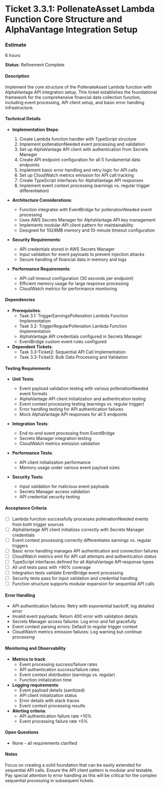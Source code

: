 # Ticket 3.3.1: PollenateAsset Lambda Function Core Structure and AlphaVantage Integration Setup

### Estimate
6 hours

**Status**: Refinement Complete

#### Description
Implement the core structure of the PollenateAsset Lambda function with AlphaVantage API integration setup. This ticket establishes the foundational framework for the comprehensive financial data collection function, including event processing, API client setup, and basic error handling infrastructure.

#### Technical Details
- **Implementation Steps**:
  1. Create Lambda function handler with TypeScript structure
  2. Implement pollenationNeeded event processing and validation
  3. Set up AlphaVantage API client with authentication from Secrets Manager
  4. Create API endpoint configuration for all 5 fundamental data endpoints
  5. Implement basic error handling and retry logic for API calls
  6. Set up CloudWatch metrics emission for API call tracking
  7. Create TypeScript interfaces for AlphaVantage API responses
  8. Implement event context processing (earnings vs. regular trigger differentiation)

- **Architecture Considerations**:
  - Function integrates with EventBridge for pollenationNeeded event processing
  - Uses AWS Secrets Manager for AlphaVantage API key management
  - Implements modular API client pattern for maintainability
  - Designed for 1024MB memory and 10-minute timeout configuration

- **Security Requirements**:
  - API credentials stored in AWS Secrets Manager
  - Input validation for event payloads to prevent injection attacks
  - Secure handling of financial data in memory and logs

- **Performance Requirements**:
  - API call timeout configuration (30 seconds per endpoint)
  - Efficient memory usage for large response processing
  - CloudWatch metrics for performance monitoring

#### Dependencies
- **Prerequisites**:
  - Task 3.1: TriggerEarningsPollenation Lambda Function Implementation
  - Task 3.2: TriggerRegularPollenation Lambda Function Implementation
  - AlphaVantage API credentials configured in Secrets Manager
  - EventBridge custom event rules configured
- **Dependent Tickets**:
  - Task 3.3-Ticket2: Sequential API Call Implementation
  - Task 3.3-Ticket3: Bulk Data Processing and Validation

#### Testing Requirements
- **Unit Tests**:
  - Event payload validation testing with various pollenationNeeded event formats
  - AlphaVantage API client initialization and authentication testing
  - Event context processing testing (earnings vs. regular trigger)
  - Error handling testing for API authentication failures
  - Mock AlphaVantage API responses for all 5 endpoints

- **Integration Tests**:
  - End-to-end event processing from EventBridge
  - Secrets Manager integration testing
  - CloudWatch metrics emission validation

- **Performance Tests**:
  - API client initialization performance
  - Memory usage under various event payload sizes

- **Security Tests**:
  - Input validation for malicious event payloads
  - Secrets Manager access validation
  - API credential security testing

#### Acceptance Criteria
- [ ] Lambda function successfully processes pollenationNeeded events from both trigger sources
- [ ] AlphaVantage API client initializes correctly with Secrets Manager credentials
- [ ] Event context processing correctly differentiates earnings vs. regular triggers
- [ ] Basic error handling manages API authentication and connection failures
- [ ] CloudWatch metrics emit for API call attempts and authentication status
- [ ] TypeScript interfaces defined for all AlphaVantage API response types
- [ ] All unit tests pass with >90% coverage
- [ ] Integration tests validate EventBridge event processing
- [ ] Security tests pass for input validation and credential handling
- [ ] Function structure supports modular expansion for sequential API calls

#### Error Handling
- API authentication failures: Retry with exponential backoff, log detailed error
- Invalid event payloads: Return 400 error with validation details
- Secrets Manager access failures: Log error and fail gracefully
- Event context parsing errors: Default to regular trigger context
- CloudWatch metrics emission failures: Log warning but continue processing

#### Monitoring and Observability
- **Metrics to track**:
  - Event processing success/failure rates
  - API authentication success/failure rates
  - Event context distribution (earnings vs. regular)
  - Function initialization time
- **Logging requirements**:
  - Event payload details (sanitized)
  - API client initialization status
  - Error details with stack traces
  - Event context processing results
- **Alerting criteria**:
  - API authentication failure rate >10%
  - Event processing failure rate >5%

#### Open Questions
- None - all requirements clarified

#### Notes
Focus on creating a solid foundation that can be easily extended for sequential API calls. Ensure the API client pattern is modular and testable. Pay special attention to error handling as this will be critical for the complex sequential processing in subsequent tickets. 